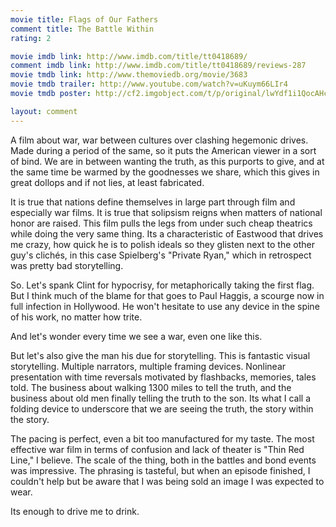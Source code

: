 ```yaml
---
movie title: Flags of Our Fathers
comment title: The Battle Within
rating: 2

movie imdb link: http://www.imdb.com/title/tt0418689/
comment imdb link: http://www.imdb.com/title/tt0418689/reviews-287
movie tmdb link: http://www.themoviedb.org/movie/3683
movie tmdb trailer: http://www.youtube.com/watch?v=uKuym66LIr4
movie tmdb poster: http://cf2.imgobject.com/t/p/original/lwYdf1i1QocAHcReabPl5LAY9H9.jpg

layout: comment
---
```


A film about war, war between cultures over clashing hegemonic drives. Made during a period of the same, so it puts the American viewer in a sort of bind. We are in between wanting the truth, as this purports to give, and at the same time be warmed by the goodnesses we share, which this gives in great dollops and if not lies, at least fabricated.

It is true that nations define themselves in large part through film and especially war films. It is true that solipsism reigns when matters of national honor are raised. This film pulls the legs from under such cheap theatrics while doing the very same thing. Its a characteristic of Eastwood that drives me crazy, how quick he is to polish ideals so they glisten next to the other guy's clichés, in this case Spielberg's "Private Ryan," which in retrospect was pretty bad storytelling.

So. Let's spank Clint for hypocrisy, for metaphorically taking the first flag. But I think much of the blame for that goes to Paul Haggis, a scourge now in full infection in Hollywood. He won't hesitate to use any device in the spine of his work, no matter how trite.

And let's wonder every time we see a war, even one like this.

But let's also give the man his due for storytelling. This is fantastic visual storytelling. Multiple narrators, multiple framing devices. Nonlinear presentation with time reversals motivated by flashbacks, memories, tales told. The business about walking 1300 miles to tell the truth, and the business about old men finally telling the truth to the son. Its what I call a folding device to underscore that we are seeing the truth, the story within the story.

The pacing is perfect, even a bit too manufactured for my taste. The most effective war film in terms of confusion and lack of theater is "Thin Red Line," I believe. The scale of the thing, both in the battles and bond events was impressive. The phrasing is tasteful, but when an episode finished, I couldn't help but be aware that I was being sold an image I was expected to wear.

Its enough to drive me to drink.